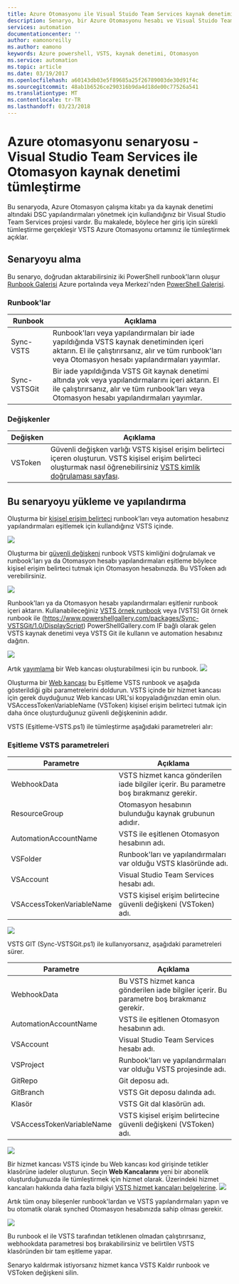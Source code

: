 ```yaml
---
title: Azure Otomasyonu ile Visual Stuido Team Services kaynak denetimini Tümleştir
description: Senaryo, bir Azure Otomasyonu hesabı ve Visual Stuido Team Services kaynak denetimi tümleştirmesi kurma açıklanmaktadır.
services: automation
documentationcenter: ''
author: eamonoreilly
ms.author: eamono
keywords: Azure powershell, VSTS, kaynak denetimi, Otomasyon
ms.service: automation
ms.topic: article
ms.date: 03/19/2017
ms.openlocfilehash: a60143db03e5f89685a25f26789003de30d91f4c
ms.sourcegitcommit: 48ab1b6526ce290316b9da4d18de00c77526a541
ms.translationtype: MT
ms.contentlocale: tr-TR
ms.lasthandoff: 03/23/2018
---
```

# <a name="azure-automation-scenario---automation-source-control-integration-with-visual-studio-team-services"></a>Azure otomasyonu senaryosu - Visual Studio Team Services ile Otomasyon kaynak denetimi tümleştirme

Bu senaryoda, Azure Otomasyon çalışma kitabı ya da kaynak denetimi altındaki DSC yapılandırmaları yönetmek için kullandığınız bir Visual Studio Team Services projesi vardır.
Bu makalede, böylece her giriş için sürekli tümleştirme gerçekleşir VSTS Azure Otomasyonu ortamınız ile tümleştirmek açıklar.

## <a name="getting-the-scenario"></a>Senaryoyu alma

Bu senaryo, doğrudan aktarabilirsiniz iki PowerShell runbook'ların oluşur [Runbook Galerisi](automation-runbook-gallery.md) Azure portalında veya Merkezi'nden [PowerShell Galerisi](https://www.powershellgallery.com).

### <a name="runbooks"></a>Runbook'lar

Runbook | Açıklama| 
--------|------------|
Sync-VSTS | Runbook'ları veya yapılandırmaları bir iade yapıldığında VSTS kaynak denetiminden içeri aktarın. El ile çalıştırırsanız, alır ve tüm runbook'ları veya Otomasyon hesabı yapılandırmaları yayımlar.| 
Sync-VSTSGit | Bir iade yapıldığında VSTS Git kaynak denetimi altında yok veya yapılandırmalarını içeri aktarın. El ile çalıştırırsanız, alır ve tüm runbook'ları veya Otomasyon hesabı yapılandırmaları yayımlar.|

### <a name="variables"></a>Değişkenler

Değişken | Açıklama|
-----------|------------|
VSToken | Güvenli değişken varlığı VSTS kişisel erişim belirteci içeren oluşturun. VSTS kişisel erişim belirteci oluşturmak nasıl öğrenebilirsiniz [VSTS kimlik doğrulaması sayfası](/vsts/accounts/use-personal-access-tokens-to-authenticate).
## <a name="installing-and-configuring-this-scenario"></a>Bu senaryoyu yükleme ve yapılandırma

Oluşturma bir [kişisel erişim belirteci](/vsts/accounts/use-personal-access-tokens-to-authenticate) runbook'ları veya automation hesabınız yapılandırmaları eşitlemek için kullandığınız VSTS içinde.

![](media/automation-scenario-source-control-integration-with-VSTS/VSTSPersonalToken.png) 

Oluşturma bir [güvenli değişkeni](automation-variables.md) runbook VSTS kimliğini doğrulamak ve runbook'ları ya da Otomasyon hesabı yapılandırmaları eşitleme böylece kişisel erişim belirteci tutmak için Otomasyon hesabınızda. Bu VSToken adı verebilirsiniz. 

![](media/automation-scenario-source-control-integration-with-VSTS/VSTSTokenVariable.png)

Runbook'ları ya da Otomasyon hesabı yapılandırmaları eşitlenir runbook içeri aktarın. Kullanabileceğiniz [VSTS örnek runbook](https://www.powershellgallery.com/packages/Sync-VSTS/1.0/DisplayScript) veya [VSTS] Git örnek runbook ile (https://www.powershellgallery.com/packages/Sync-VSTSGit/1.0/DisplayScript) PowerShellGallery.com IF bağlı olarak gelen VSTS kaynak denetimi veya VSTS Git ile kullanın ve automation hesabınız dağıtın.

![](media/automation-scenario-source-control-integration-with-VSTS/VSTSPowerShellGallery.png)

Artık [yayımlama](automation-creating-importing-runbook.md#publishing-a-runbook) bir Web kancası oluşturabilmesi için bu runbook. 
![](media/automation-scenario-source-control-integration-with-VSTS/VSTSPublishRunbook.png)

Oluşturma bir [Web kancası](automation-webhooks.md) bu Eşitleme VSTS runbook ve aşağıda gösterildiği gibi parametrelerini doldurun. VSTS içinde bir hizmet kancası için gerek duyduğunuz Web kancası URL'si kopyaladığınızdan emin olun. VSAccessTokenVariableName (VSToken) kişisel erişim belirteci tutmak için daha önce oluşturduğunuz güvenli değişkeninin adıdır. 

VSTS (Eşitleme-VSTS.ps1) ile tümleştirme aşağıdaki parametreleri alır:
### <a name="sync-vsts-parameters"></a>Eşitleme VSTS parametreleri

Parametre | Açıklama| 
--------|------------|
WebhookData | VSTS hizmet kanca gönderilen iade bilgiler içerir. Bu parametre boş bırakmanız gerekir.| 
ResourceGroup | Otomasyon hesabının bulunduğu kaynak grubunun adıdır.|
AutomationAccountName | VSTS ile eşitlenen Otomasyon hesabının adı.|
VSFolder | Runbook'ları ve yapılandırmaları var olduğu VSTS klasöründe adı.|
VSAccount | Visual Studio Team Services hesabı adı.| 
VSAccessTokenVariableName | VSTS kişisel erişim belirtecine güvenli değişkeni (VSToken) adı.| 


![](media/automation-scenario-source-control-integration-with-VSTS/VSTSWebhook.png)

VSTS GIT (Sync-VSTSGit.ps1) ile kullanıyorsanız, aşağıdaki parametreleri sürer.

Parametre | Açıklama|
--------|------------|
WebhookData | Bu VSTS hizmet kanca gönderilen iade bilgiler içerir. Bu parametre boş bırakmanız gerekir.| ResourceGroup | Bu Otomasyon hesabı bulunduğu kaynak grubunun adı.|
AutomationAccountName | VSTS ile eşitlenen Otomasyon hesabının adı.|
VSAccount | Visual Studio Team Services hesabı adı.|
VSProject | Runbook'ları ve yapılandırmaları var olduğu VSTS projesinde adı.|
GitRepo | Git deposu adı.|
GitBranch | VSTS Git deposu dalında adı.|
Klasör | VSTS Git dal klasörün adı.|
VSAccessTokenVariableName | VSTS kişisel erişim belirtecine güvenli değişkeni (VSToken) adı.|

![](media/automation-scenario-source-control-integration-with-VSTS/VSTSGitWebhook.png)

Bir hizmet kancası VSTS içinde bu Web kancası kod girişinde tetikler klasörüne iadeler oluşturun. Seçin **Web Kancalarını** yeni bir abonelik oluşturduğunuzda ile tümleştirmek için hizmet olarak. Üzerindeki hizmet kancaları hakkında daha fazla bilgiyi [VSTS hizmet kancaları belgelerine](https://www.visualstudio.com/en-us/docs/marketplace/integrate/service-hooks/get-started).
![](media/automation-scenario-source-control-integration-with-VSTS/VSTSServiceHook.png)

Artık tüm onay bileşenler runbook'lardan ve VSTS yapılandırmaları yapın ve bu otomatik olarak synched Otomasyon hesabınızda sahip olması gerekir.

![](media/automation-scenario-source-control-integration-with-VSTS/VSTSSyncRunbookOutput.png)

Bu runbook el ile VSTS tarafından tetiklenen olmadan çalıştırırsanız, webhookdata parametresi boş bırakabilirsiniz ve belirtilen VSTS klasöründen bir tam eşitleme yapar.

Senaryo kaldırmak istiyorsanız hizmet kanca VSTS Kaldır runbook ve VSToken değişkeni silin.
